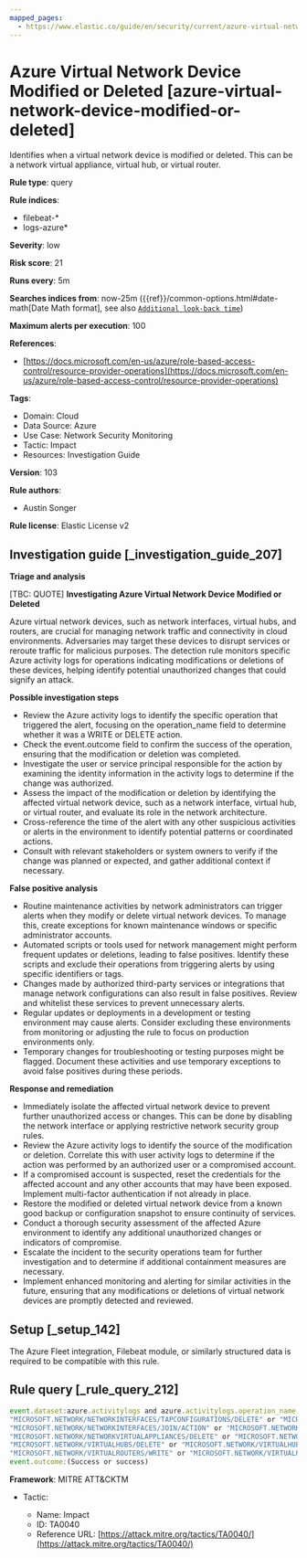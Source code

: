 ```yaml
---
mapped_pages:
  - https://www.elastic.co/guide/en/security/current/azure-virtual-network-device-modified-or-deleted.html
---
```


# Azure Virtual Network Device Modified or Deleted [azure-virtual-network-device-modified-or-deleted]

Identifies when a virtual network device is modified or deleted. This can be a network virtual appliance, virtual hub, or virtual router.

**Rule type**: query

**Rule indices**:

* filebeat-*
* logs-azure*

**Severity**: low

**Risk score**: 21

**Runs every**: 5m

**Searches indices from**: now-25m ({{ref}}/common-options.html#date-math[Date Math format], see also [`Additional look-back time`](docs-content://solutions/security/detect-and-alert/create-detection-rule.md#rule-schedule))

**Maximum alerts per execution**: 100

**References**:

* [https://docs.microsoft.com/en-us/azure/role-based-access-control/resource-provider-operations](https://docs.microsoft.com/en-us/azure/role-based-access-control/resource-provider-operations)

**Tags**:

* Domain: Cloud
* Data Source: Azure
* Use Case: Network Security Monitoring
* Tactic: Impact
* Resources: Investigation Guide

**Version**: 103

**Rule authors**:

* Austin Songer

**Rule license**: Elastic License v2

## Investigation guide [_investigation_guide_207]

**Triage and analysis**

[TBC: QUOTE]
**Investigating Azure Virtual Network Device Modified or Deleted**

Azure virtual network devices, such as network interfaces, virtual hubs, and routers, are crucial for managing network traffic and connectivity in cloud environments. Adversaries may target these devices to disrupt services or reroute traffic for malicious purposes. The detection rule monitors specific Azure activity logs for operations indicating modifications or deletions of these devices, helping identify potential unauthorized changes that could signify an attack.

**Possible investigation steps**

* Review the Azure activity logs to identify the specific operation that triggered the alert, focusing on the operation_name field to determine whether it was a WRITE or DELETE action.
* Check the event.outcome field to confirm the success of the operation, ensuring that the modification or deletion was completed.
* Investigate the user or service principal responsible for the action by examining the identity information in the activity logs to determine if the change was authorized.
* Assess the impact of the modification or deletion by identifying the affected virtual network device, such as a network interface, virtual hub, or virtual router, and evaluate its role in the network architecture.
* Cross-reference the time of the alert with any other suspicious activities or alerts in the environment to identify potential patterns or coordinated actions.
* Consult with relevant stakeholders or system owners to verify if the change was planned or expected, and gather additional context if necessary.

**False positive analysis**

* Routine maintenance activities by network administrators can trigger alerts when they modify or delete virtual network devices. To manage this, create exceptions for known maintenance windows or specific administrator accounts.
* Automated scripts or tools used for network management might perform frequent updates or deletions, leading to false positives. Identify these scripts and exclude their operations from triggering alerts by using specific identifiers or tags.
* Changes made by authorized third-party services or integrations that manage network configurations can also result in false positives. Review and whitelist these services to prevent unnecessary alerts.
* Regular updates or deployments in a development or testing environment may cause alerts. Consider excluding these environments from monitoring or adjusting the rule to focus on production environments only.
* Temporary changes for troubleshooting or testing purposes might be flagged. Document these activities and use temporary exceptions to avoid false positives during these periods.

**Response and remediation**

* Immediately isolate the affected virtual network device to prevent further unauthorized access or changes. This can be done by disabling the network interface or applying restrictive network security group rules.
* Review the Azure activity logs to identify the source of the modification or deletion. Correlate this with user activity logs to determine if the action was performed by an authorized user or a compromised account.
* If a compromised account is suspected, reset the credentials for the affected account and any other accounts that may have been exposed. Implement multi-factor authentication if not already in place.
* Restore the modified or deleted virtual network device from a known good backup or configuration snapshot to ensure continuity of services.
* Conduct a thorough security assessment of the affected Azure environment to identify any additional unauthorized changes or indicators of compromise.
* Escalate the incident to the security operations team for further investigation and to determine if additional containment measures are necessary.
* Implement enhanced monitoring and alerting for similar activities in the future, ensuring that any modifications or deletions of virtual network devices are promptly detected and reviewed.


## Setup [_setup_142]

The Azure Fleet integration, Filebeat module, or similarly structured data is required to be compatible with this rule.


## Rule query [_rule_query_212]

```js
event.dataset:azure.activitylogs and azure.activitylogs.operation_name:("MICROSOFT.NETWORK/NETWORKINTERFACES/TAPCONFIGURATIONS/WRITE" or
"MICROSOFT.NETWORK/NETWORKINTERFACES/TAPCONFIGURATIONS/DELETE" or "MICROSOFT.NETWORK/NETWORKINTERFACES/WRITE" or
"MICROSOFT.NETWORK/NETWORKINTERFACES/JOIN/ACTION" or "MICROSOFT.NETWORK/NETWORKINTERFACES/DELETE" or
"MICROSOFT.NETWORK/NETWORKVIRTUALAPPLIANCES/DELETE" or "MICROSOFT.NETWORK/NETWORKVIRTUALAPPLIANCES/WRITE" or
"MICROSOFT.NETWORK/VIRTUALHUBS/DELETE" or "MICROSOFT.NETWORK/VIRTUALHUBS/WRITE" or
"MICROSOFT.NETWORK/VIRTUALROUTERS/WRITE" or "MICROSOFT.NETWORK/VIRTUALROUTERS/DELETE") and
event.outcome:(Success or success)
```

**Framework**: MITRE ATT&CKTM

* Tactic:

    * Name: Impact
    * ID: TA0040
    * Reference URL: [https://attack.mitre.org/tactics/TA0040/](https://attack.mitre.org/tactics/TA0040/)



